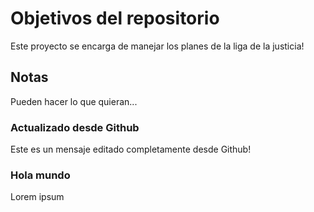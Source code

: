# Objetivos del repositorio

Este proyecto se encarga de manejar los planes de la liga de la justicia!


## Notas
Pueden hacer lo que quieran...

### Actualizado desde Github
Este es un mensaje editado completamente desde Github!

### Hola mundo 
Lorem ipsum
